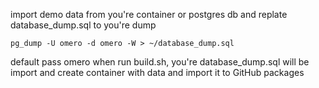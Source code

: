 import demo data from you're container or postgres db
and replate database_dump.sql to you're dump
```
pg_dump -U omero -d omero -W > ~/database_dump.sql
```
default pass omero
when run build.sh, you're database_dump.sql will be import and create container with data
and import it to GitHub packages
```

